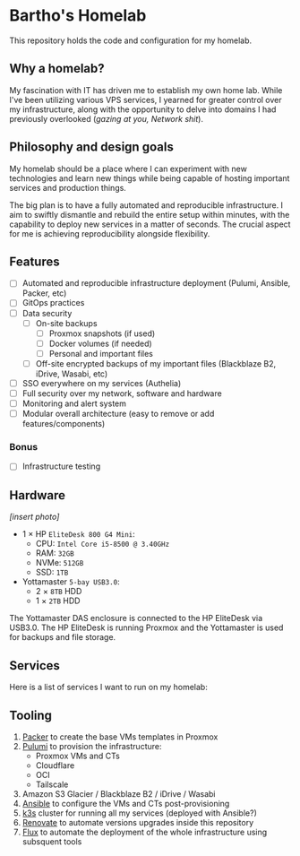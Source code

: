 # Bartho's Homelab

This repository holds the code and configuration for my homelab.

## Why a homelab?

My fascination with IT has driven me to establish my own home lab. While I've been utilizing various VPS services, I yearned for greater control over my infrastructure, along with the opportunity to delve into domains I had previously overlooked (*gazing at you, Network shit*).

## Philosophy and design goals

My homelab should be a place where I can experiment with new technologies and learn new things while being capable of hosting important services and production things.

The big plan is to have a fully automated and reproducible infrastructure. I aim to swiftly dismantle and rebuild the entire setup within minutes, with the capability to deploy new services in a matter of seconds. The crucial aspect for me is achieving reproducibility alongside flexibility.

## Features

- [ ] Automated and reproducible infrastructure deployment (Pulumi, Ansible, Packer, etc)
- [ ] GitOps practices
- [ ] Data security
  - [ ] On-site backups
    - [ ] Proxmox snapshots (if used)
    - [ ] Docker volumes (if needed)
    - [ ] Personal and important files
  - [ ] Off-site encrypted backups of my important files (Blackblaze B2, iDrive, Wasabi, etc)
- [ ] SSO everywhere on my services (Authelia)
- [ ] Full security over my network, software and hardware
- [ ] Monitoring and alert system
- [ ] Modular overall architecture (easy to remove or add features/components)

### Bonus
- [ ] Infrastructure testing

## Hardware

*[insert photo]*

- 1 × HP `EliteDesk 800 G4 Mini`:
    - CPU: `Intel Core i5-8500 @ 3.40GHz`
    - RAM: `32GB`
    - NVMe: `512GB`
    - SSD: `1TB`
- Yottamaster `5-bay USB3.0`:
    - 2 × `8TB` HDD
    - 1 × `2TB` HDD

The Yottamaster DAS enclosure is connected to the HP EliteDesk via USB3.0. The HP EliteDesk is running Proxmox and the Yottamaster is used for backups and file storage.

## Services

Here is a list of services I want to run on my homelab:

## Tooling

1. [Packer](https://www.packer.io/) to create the base VMs templates in Proxmox
2. [Pulumi](https://www.pulumi.com/) to provision the infrastructure:
   - Proxmox VMs and CTs
   - Cloudflare
   - OCI
   - Tailscale
3. Amazon S3 Glacier / Blackblaze B2 / iDrive / Wasabi
4. [Ansible](https://www.ansible.com/) to configure the VMs and CTs post-provisioning
5. [k3s](https://k3s.io/) cluster for running all my services (deployed with Ansible?)
6.  [Renovate](https://www.whitesourcesoftware.com/free-developer-tools/renovate/) to automate versions upgrades inside this repository
7.  [Flux](https://fluxcd.io/) to automate the deployment of the whole infrastructure using subsquent tools